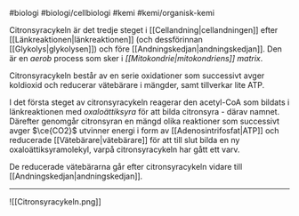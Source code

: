 #biologi #biologi/cellbiologi #kemi #kemi/organisk-kemi 

Citronsyracykeln är det tredje steget i [[Cellandning|cellandningen]] efter [[Länkreaktionen|länkreaktionen]] (och dessförinnan [[Glykolys|glykolysen]]) och före [[Andningskedjan|andningskedjan]]. Den är en *aerob* process som sker i *[[Mitokondrie|mitokondriens]]* *matrix*.

Citronsyracykeln består av en serie oxidationer som successivt avger koldioxid och reducerar vätebärare i mängder, samt tillverkar lite ATP.

I det första steget av citronsyracykeln reagerar den acetyl-CoA som bildats i länkreaktionen med *oxaloättiksyra* för att bilda citronsyra - därav namnet. Därefter genomgår citronsyran en mängd olika reaktioner som successivt avger $\ce{CO2}$ utvinner energi i form av [[Adenosintrifosfat|ATP]] och reducerade [[Vätebärare|vätebärare]] för att till slut bilda en ny oxaloättiksyramolekyl, varpå citronsyracykeln har gått ett varv.

De reducerade vätebärarna går efter citronsyracykeln vidare till [[Andningskedjan|andningskedjan]].

---

![[Citronsyracykeln.png]]